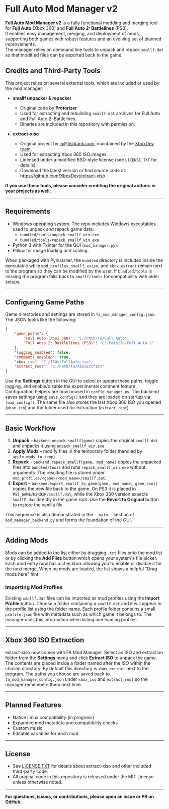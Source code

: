
# Full Auto Mod Manager v2

**Full Auto Mod Manager v2** is a fully functional modding and merging tool for **Full Auto** (Xbox 360) and **Full Auto 2: Battlelines** (PS3).  
It enables easy management, merging, and deployment of mods, supporting both games with robust features and an evolving set of planned improvements.  
The manager relies on command line tools to unpack and repack `smallf.dat` so that modified files can be exported back to the game.

## Credits and Third-Party Tools

This project relies on several external tools, which are included or used by the mod manager:

- **smallf unpacker & repacker**  
  - Original code by **Protorizer**  
  - Used for extracting and rebuilding `smallf.dat` archives for Full Auto and Full Auto 2: Battlelines.  
  - Binaries are included in this repository with permission.

- **extract-xiso**  
  - Original project by [in@fishtank.com](mailto:in@fishtank.com), maintained by the [XboxDev team](https://github.com/XboxDev/extract-xiso).  
  - Used for extracting Xbox 360 ISO images.  
  - Licensed under a modified BSD-style license (see `LICENSE.TXT` for details).  
  - Download the latest version or find source code at: https://github.com/XboxDev/extract-xiso

**If you use these tools, please consider crediting the original authors in your projects as well.**

---

## Requirements

- Windows operating system. The repo includes Windows executables used to unpack and repack game data:
  - `bundled/tools/unpack_smallf_win.exe`
  - `bundled/tools/repack_smallf_win.exe`
- Python 3 with Tkinter for the GUI (`mod_manager.py`).
- Pillow for image loading and scaling.

When packaged with PyInstaller, the `bundled` directory is included inside the executable while
`mod_profiles`, `smallf`, `exiso`, and `xbox_extract` remain next to the program so they can be modified by the user. If
`bundled/tools` is missing the program falls back to `smallf/tools` for compatibility with older setups.

---

## Configuring Game Paths

Game directories and settings are stored in `fa_mod_manager_config.json`. The JSON looks like the following:

```json
{
    "game_paths": {
        "Full Auto (Xbox 360)": "C:/Path/To/Full Auto",
        "Full Auto 2: Battlelines (PS3)": "C:/Path/To/Full Auto 2"
    },
    "logging_enabled": false,
    "comments_enabled": true,
    "xbox_iso": "C:/ISOs/FullAuto.iso",
    "extract_root": "C:/Path/To/XboxExtract"
}
```

Use the **Settings** button in the GUI to select or update these paths, toggle logging, and enable/disable the experimental comment feature. Configuration helpers are now housed in `config_manager.py`. The backend saves settings using `save_config()` and they are loaded on startup via `load_config()`. The same file also stores the last Xbox 360 ISO you opened (`xbox_iso`) and the folder used for extraction (`extract_root`).

---

## Basic Workflow

1. **Unpack** – `backend.unpack_smallf(game)` copies the original `smallf.dat` and unpacks it using `unpack_smallf_win.exe`.
2. **Apply Mods** – modify files in the temporary folder (handled by `apply_mods_to_temp`).
3. **Repack** – `backend.repack_smallf(game, mod_name)` copies the unpacked files
   into `bundled/tools` and runs `repack_smallf_win.exe` without arguments. The
   resulting file is stored under `mod_profiles/<game>/<mod_name>/smallf.dat`.
4. **Export** – `backend.export_smallf_to_game(game, mod_name, game_root)` copies the new file back to the game. On PS3 it is placed in `PS3_GAME/USRDIR/smallf.dat`, while the Xbox 360 version expects `smallF.dat` directly in the game root. Use the **Revert to Original** button to restore the vanilla file.

This sequence is also demonstrated in the `__main__` section of `mod_manager_backend.py` and forms the foundation of the GUI.

---

## Adding Mods

Mods can be added to the list either by dragging `.txt` files onto the mod list
or by clicking the **Add Files** button which opens your system's file picker.
Each mod entry now has a checkbox allowing you to enable or disable it for the
next merge. When no mods are loaded, the list shows a helpful "Drag mods here" hint.

### Importing Mod Profiles

Existing `smallf.dat` files can be imported as mod profiles using the **Import
Profile** button. Choose a folder containing a `smallf.dat` and it will appear
in the profile list using the folder name.
Each profile folder contains a small `profile.json` file with metadata such as
which game it belongs to. The manager uses this information when listing and
loading profiles.

---

## Xbox 360 ISO Extraction

extract-xiso now comes with FA Mod Manager. Select an ISO and extraction
folder from the **Settings** menu and click **Extract ISO** to unpack the game.
The contents are placed inside a folder named after the ISO within the chosen
directory. By default this directory is `xbox_extract` next to the program.
The paths you choose are saved back to `fa_mod_manager_config.json` under
`xbox_iso` and `extract_root` so the manager remembers them next time.

---

## Planned Features

- Native Linux compatibility (in progress)
- Expanded mod metadata and compatibility checks
- Custom music
- Editable variables for each mod

---

## License

- See [LICENSE.TXT](exiso/LICENSE.TXT) for details about extract-xiso and other included third-party code.
- All original code in this repository is released under the MIT License unless otherwise noted.

---

**For questions, issues, or contributions, please open an issue or PR on GitHub.**
